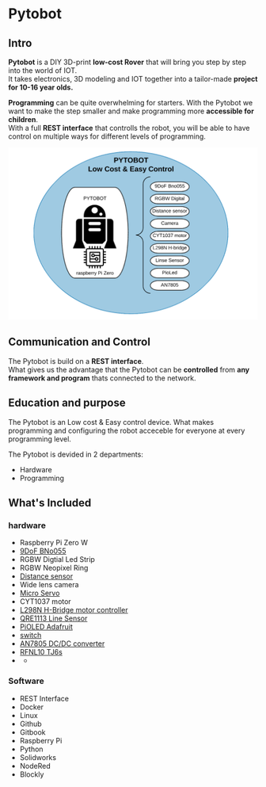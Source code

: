 # Pytobot

## Intro

**Pytobot** is a DIY 3D-print **low-cost Rover** that will bring you step by step into the world of IOT.   
It takes electronics, 3D modeling and IOT together into a tailor-made **project for 10-16 year olds.**

**Programming** can be quite overwhelming for starters. With the Pytobot we want to make the step smaller and make programming more **accessible for children**.   
With a full **REST interface** that controlls the robot, you will be able to have control on multiple ways for different levels of programming. 

![](.gitbook/assets/screenshot-2019-03-27-at-19.18.55.png)

## Communication and Control 

The Pytobot is build on a **REST interface**.   
What gives us the advantage that the Pytobot can be **controlled** from **any framework and program** thats connected to the network. 

## Education and purpose

The Pytobot is an Low cost & Easy control device. What makes programming and configuring the robot acceceble for everyone at every programming level. 

The Pytobot is devided in 2 departments:

* Hardware
* Programming

## What's Included

### hardware

* Raspberry Pi Zero W
* [9DoF BNo055 ](https://learn.adafruit.com/adafruit-bno055-absolute-orientation-sensor/overview)
* RGBW Digtial Led Strip
* RGBW Neopixel Ring
* [Distance sensor](https://www.adafruit.com/product/164)
* Wide lens camera
* [Micro Servo](http://www.ee.ic.ac.uk/pcheung/teaching/DE1_EE/stores/sg90_datasheet.pdf)
* CYT1037 motor
* [L298N H-Bridge motor controller](https://www.sparkfun.com/datasheets/Robotics/L298_H_Bridge.pdf)
* [QRE1113 Line Sensor](https://www.sparkfun.com/products/9453)
* [PiOLED Adafruit](https://www.adafruit.com/product/3527)
* [switch](https://www.sparkfun.com/products/8837)
* [AN7805 DC/DC converter](https://industrial.panasonic.com/content/data/SC/ds/ds4/AN7800_E_discon.pdf)
* [RFNL10 TJ6s](http://d1d2qsbl8m0m72.cloudfront.net/en/products/databook/datasheet/discrete/diode/fast_recovery/rfnl10tj6s.pdf) 
* * 
### Software

* REST Interface
* Docker
* Linux
* Github
* Gitbook
* Raspberry Pi
* Python
* Solidworks
* NodeRed
* Blockly

